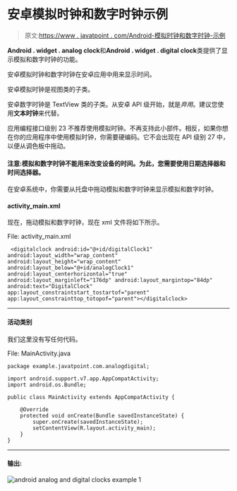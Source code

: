 # 安卓模拟时钟和数字时钟示例

> 原文:[https://www . javatpoint . com/Android-模拟时钟和数字时钟-示例](https://www.javatpoint.com/android-analog-clock-and-digital-clock-example)

**Android . widget . analog clock**和**Android . widget . digital clock**类提供了显示模拟和数字时钟的功能。

安卓模拟时钟和数字时钟在安卓应用中用来显示时间。

安卓模拟时钟是视图类的子类。

安卓数字时钟是 TextView 类的子类。从安卓 API 级开始，就是*弃用*。建议您使用**文本时钟**来代替。

应用编程接口级别 23 不推荐使用模拟时钟。不再支持此小部件。相反，如果你想在你的应用程序中使用模拟时钟，你需要硬编码。它不会出现在 API 级别 27 中，以便从调色板中拖动。

#### 注意:模拟和数字时钟不能用来改变设备的时间。为此，您需要使用日期选择器和时间选择器。

在安卓系统中，你需要从托盘中拖动模拟和数字时钟来显示模拟和数字时钟。

#### activity_main.xml

现在，拖动模拟和数字时钟，现在 xml 文件将如下所示。

File: activity_main.xml

```
 <digitalclock android:id="@+id/digitalClock1" android:layout_width="wrap_content" android:layout_height="wrap_content" android:layout_below="@+id/analogClock1" android:layout_centerhorizontal="true" android:layout_marginleft="176dp" android:layout_margintop="84dp" android:text="DigitalClock" app:layout_constraintstart_tostartof="parent" app:layout_constrainttop_totopof="parent"></digitalclock> 

```

* * *

#### 活动类别

我们这里没有写任何代码。

File: MainActivity.java

```
package example.javatpoint.com.analogdigital;

import android.support.v7.app.AppCompatActivity;
import android.os.Bundle;

public class MainActivity extends AppCompatActivity {

    @Override
    protected void onCreate(Bundle savedInstanceState) {
        super.onCreate(savedInstanceState);
        setContentView(R.layout.activity_main);
    }
}

```

* * *

#### 输出:

![android analog and digital clocks example 1](../Images/bbba49f32df5a8502ec9b475fc7af3ef.png)